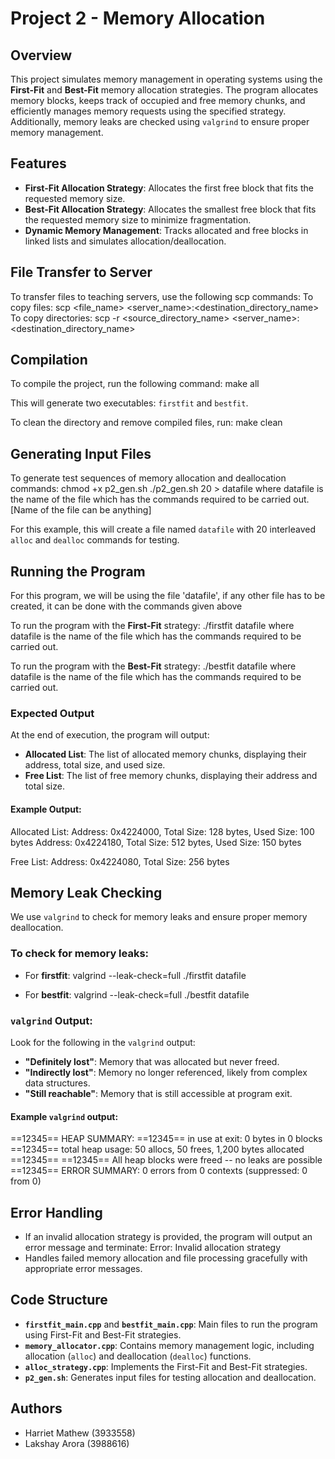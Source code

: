 # Project 2 - Memory Allocation

## Overview
This project simulates memory management in operating systems using the **First-Fit** and **Best-Fit** memory allocation strategies. The program allocates memory blocks, keeps track of occupied and free memory chunks, and efficiently manages memory requests using the specified strategy. Additionally, memory leaks are checked using `valgrind` to ensure proper memory management.

## Features
- **First-Fit Allocation Strategy**: Allocates the first free block that fits the requested memory size.
- **Best-Fit Allocation Strategy**: Allocates the smallest free block that fits the requested memory size to minimize fragmentation.
- **Dynamic Memory Management**: Tracks allocated and free blocks in linked lists and simulates allocation/deallocation.

## File Transfer to Server
To transfer files to teaching servers, use the following scp commands:
To copy files:
scp <file_name> <server_name>:<destination_directory_name>
To copy directories:
scp -r <source_directory_name> <server_name>:<destination_directory_name> 

## Compilation
To compile the project, run the following command:
make all

This will generate two executables: `firstfit` and `bestfit`.

To clean the directory and remove compiled files, run:
make clean

## Generating Input Files
To generate test sequences of memory allocation and deallocation commands:
chmod +x p2_gen.sh
./p2_gen.sh 20 > datafile
where datafile is the name of the file which has the commands required to be carried out. [Name of the file can be anything]

For this example, this will create a file named `datafile` with 20 interleaved `alloc` and `dealloc` commands for testing.

## Running the Program
For this program, we will be using the file 'datafile', if any other file has to be created, it can be done with the commands given above

To run the program with the **First-Fit** strategy:
./firstfit datafile
where datafile is the name of the file which has the commands required to be carried out.

To run the program with the **Best-Fit** strategy:
./bestfit datafile
where datafile is the name of the file which has the commands required to be carried out.

### Expected Output
At the end of execution, the program will output:
- **Allocated List**: The list of allocated memory chunks, displaying their address, total size, and used size.
- **Free List**: The list of free memory chunks, displaying their address and total size.

#### Example Output:
Allocated List:
Address: 0x4224000, Total Size: 128 bytes, Used Size: 100 bytes
Address: 0x4224180, Total Size: 512 bytes, Used Size: 150 bytes

Free List:
Address: 0x4224080, Total Size: 256 bytes

## Memory Leak Checking
We use `valgrind` to check for memory leaks and ensure proper memory deallocation.

### To check for memory leaks:
- For **firstfit**:
  valgrind --leak-check=full ./firstfit datafile

- For **bestfit**:
  valgrind --leak-check=full ./bestfit datafile

### `valgrind` Output:
Look for the following in the `valgrind` output:
- **"Definitely lost"**: Memory that was allocated but never freed.
- **"Indirectly lost"**: Memory no longer referenced, likely from complex data structures.
- **"Still reachable"**: Memory that is still accessible at program exit.

#### Example `valgrind` output:
==12345== HEAP SUMMARY:
==12345==     in use at exit: 0 bytes in 0 blocks
==12345==   total heap usage: 50 allocs, 50 frees, 1,200 bytes allocated
==12345==
==12345== All heap blocks were freed -- no leaks are possible
==12345== ERROR SUMMARY: 0 errors from 0 contexts (suppressed: 0 from 0)

## Error Handling
- If an invalid allocation strategy is provided, the program will output an error message and terminate:
  Error: Invalid allocation strategy
- Handles failed memory allocation and file processing gracefully with appropriate error messages.

## Code Structure
- **`firstfit_main.cpp`** and **`bestfit_main.cpp`**: Main files to run the program using First-Fit and Best-Fit strategies.
- **`memory_allocator.cpp`**: Contains memory management logic, including allocation (`alloc`) and deallocation (`dealloc`) functions.
- **`alloc_strategy.cpp`**: Implements the First-Fit and Best-Fit strategies.
- **`p2_gen.sh`**: Generates input files for testing allocation and deallocation.

## Authors
- Harriet Mathew (3933558)
- Lakshay Arora (3988616)
